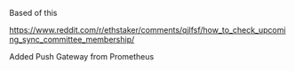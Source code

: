 Based of this


https://www.reddit.com/r/ethstaker/comments/qjlfsf/how_to_check_upcoming_sync_committee_membership/


Added Push Gateway from Prometheus